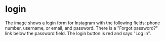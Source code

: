 # login
The image shows a login form for Instagram with the following fields: phone number, username, or email, and password. There is a "Forgot password?" link below the password field. The login button is red and says "Log in".
